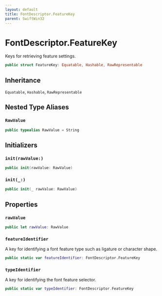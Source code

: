 ```yaml
---
layout: default
title: FontDescriptor.FeatureKey
parent: SwiftWin32
---
```

# FontDescriptor.FeatureKey

Keys for retrieving feature settings.

``` swift
public struct FeatureKey: Equatable, Hashable, RawRepresentable 
```

## Inheritance

`Equatable`, `Hashable`, `RawRepresentable`

## Nested Type Aliases

### `RawValue`

``` swift
public typealias RawValue = String
```

## Initializers

### `init(rawValue:)`

``` swift
public init(rawValue: RawValue) 
```

### `init(_:)`

``` swift
public init(_ rawValue: RawValue) 
```

## Properties

### `rawValue`

``` swift
public let rawValue: RawValue
```

### `featureIdentifier`

A key for identifying a font feature type such as ligature or character
shape.

``` swift
public static var featureIdentifier: FontDescriptor.FeatureKey 
```

### `typeIdentifier`

A key for identifying the font feature selector.

``` swift
public static var typeIdentifier: FontDescriptor.FeatureKey 
```
